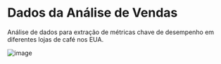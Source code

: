# Dados da Análise de Vendas 
Análise de dados para extração de métricas chave de desempenho em diferentes lojas de café nos EUA.


![image](https://github.com/user-attachments/assets/a9538287-d26e-4506-b816-4ae8fbe88d7b)

